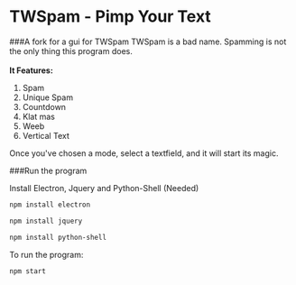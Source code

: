 # TWSpam - Pimp Your Text

###A fork for a gui for TWSpam
TWSpam is a bad name. Spamming is not the only thing this program does.<br><br>
**It Features:**
  1. Spam 
  2. Unique Spam 
  3. Countdown 
  4. Klat mas 
  5. Weeb 
  6. Vertical Text
  
Once you've chosen a mode, select a textfield, and it will start its magic.

###Run the program

Install Electron, Jquery and Python-Shell (Needed)
```bash
npm install electron
```
```bash
npm install jquery
```
```bash
npm install python-shell
```

To run the program:
```bash
npm start
```
 
